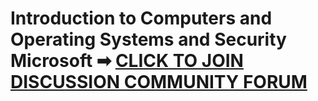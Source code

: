 # Introduction to Computers and Operating Systems and Security Microsoft ➡ [CLICK TO JOIN DISCUSSION COMMUNITY FORUM](https://chat.whatsapp.com/FJOFF5rO5ur4AAsS1IQqGl?mode=ac_t)
